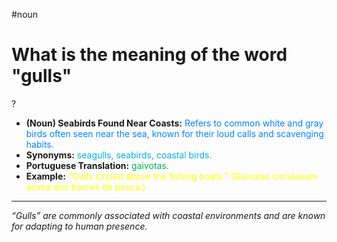 #noun

# What is the meaning of the word "gulls"
?
* **(Noun) Seabirds Found Near Coasts:** <span style="color:rgb(0, 132, 255)">Refers to common white and gray birds often seen near the sea, known for their loud calls and scavenging habits.</span>
* **Synonyms:** <span style="color:rgb(0, 176, 240)">seagulls, seabirds, coastal birds.</span>
* **Portuguese Translation:** <span style="color:rgb(0, 176, 80)">gaivotas.</span>
* **Example:** <span style="color:rgb(255, 255, 0)">"Gulls circled above the fishing boats." (Gaivotas circulavam acima dos barcos de pesca.)</span>
---
*“Gulls” are commonly associated with coastal environments and are known for adapting to human presence.*
<!--SR:!2025-07-24,39,290-->
